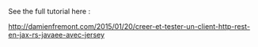 See the full tutorial here :

http://damienfremont.com/2015/01/20/creer-et-tester-un-client-http-rest-en-jax-rs-javaee-avec-jersey
